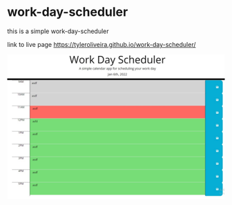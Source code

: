 # work-day-scheduler

this is a simple work-day-scheduler

link to live page https://tyleroliveira.github.io/work-day-scheduler/

![alt text](https://github.com/tyleroliveira/work-day-scheduler/blob/main/assets/images/work-day-scheduler.jpg?raw=true)